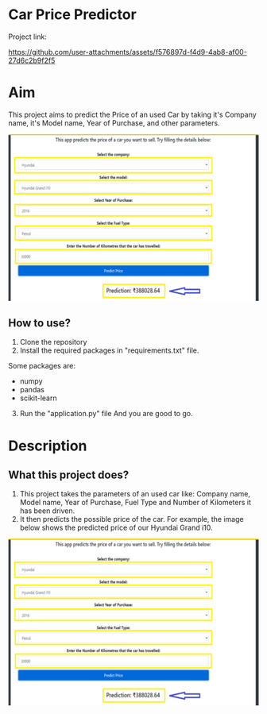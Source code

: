 # Car Price Predictor

Project link: 

https://github.com/user-attachments/assets/f576897d-f4d9-4ab8-af00-27d6c2b9f2f5






# Aim

This project aims to predict the Price of an used Car by taking it's Company name, it's Model name, Year of Purchase, and other parameters.

<img src="https://github.com/Bhagya2005/Vehicle-Valuation-Hub/blob/main/predict.png">

## How to use?

1. Clone the repository
2. Install the required packages in "requirements.txt" file.

Some packages are:
 - numpy 
 - pandas 
 - scikit-learn

3. Run the "application.py" file
And you are good to go. 

# Description

## What this project does?

1. This project takes the parameters of an used car like: Company name, Model name, Year of Purchase, Fuel Type and Number of Kilometers it has been driven.
2. It then predicts the possible price of the car. For example, the image below shows the predicted price of our Hyundai Grand i10. 

<img src="https://github.com/Bhagya2005/Vehicle-Valuation-Hub/blob/main/predict.png">


